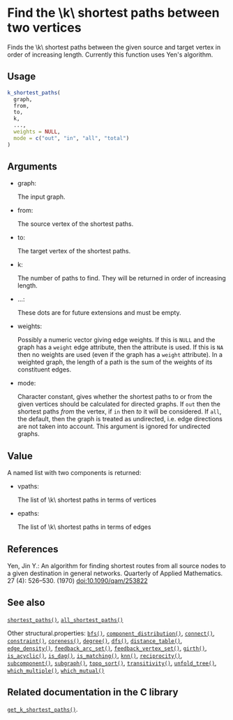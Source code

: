 # Find the \\k\\ shortest paths between two vertices

Finds the \\k\\ shortest paths between the given source and target
vertex in order of increasing length. Currently this function uses Yen's
algorithm.

## Usage

``` r
k_shortest_paths(
  graph,
  from,
  to,
  k,
  ...,
  weights = NULL,
  mode = c("out", "in", "all", "total")
)
```

## Arguments

- graph:

  The input graph.

- from:

  The source vertex of the shortest paths.

- to:

  The target vertex of the shortest paths.

- k:

  The number of paths to find. They will be returned in order of
  increasing length.

- ...:

  These dots are for future extensions and must be empty.

- weights:

  Possibly a numeric vector giving edge weights. If this is `NULL` and
  the graph has a `weight` edge attribute, then the attribute is used.
  If this is `NA` then no weights are used (even if the graph has a
  `weight` attribute). In a weighted graph, the length of a path is the
  sum of the weights of its constituent edges.

- mode:

  Character constant, gives whether the shortest paths to or from the
  given vertices should be calculated for directed graphs. If `out` then
  the shortest paths *from* the vertex, if `in` then *to* it will be
  considered. If `all`, the default, then the graph is treated as
  undirected, i.e. edge directions are not taken into account. This
  argument is ignored for undirected graphs.

## Value

A named list with two components is returned:

- vpaths:

  The list of \\k\\ shortest paths in terms of vertices

- epaths:

  The list of \\k\\ shortest paths in terms of edges

## References

Yen, Jin Y.: An algorithm for finding shortest routes from all source
nodes to a given destination in general networks. Quarterly of Applied
Mathematics. 27 (4): 526–530. (1970)
[doi:10.1090/qam/253822](https://doi.org/10.1090/qam/253822)

## See also

[`shortest_paths()`](https://r.igraph.org/reference/distances.md),
[`all_shortest_paths()`](https://r.igraph.org/reference/distances.md)

Other structural.properties:
[`bfs()`](https://r.igraph.org/reference/bfs.md),
[`component_distribution()`](https://r.igraph.org/reference/components.md),
[`connect()`](https://r.igraph.org/reference/ego.md),
[`constraint()`](https://r.igraph.org/reference/constraint.md),
[`coreness()`](https://r.igraph.org/reference/coreness.md),
[`degree()`](https://r.igraph.org/reference/degree.md),
[`dfs()`](https://r.igraph.org/reference/dfs.md),
[`distance_table()`](https://r.igraph.org/reference/distances.md),
[`edge_density()`](https://r.igraph.org/reference/edge_density.md),
[`feedback_arc_set()`](https://r.igraph.org/reference/feedback_arc_set.md),
[`feedback_vertex_set()`](https://r.igraph.org/reference/feedback_vertex_set.md),
[`girth()`](https://r.igraph.org/reference/girth.md),
[`is_acyclic()`](https://r.igraph.org/reference/is_acyclic.md),
[`is_dag()`](https://r.igraph.org/reference/is_dag.md),
[`is_matching()`](https://r.igraph.org/reference/matching.md),
[`knn()`](https://r.igraph.org/reference/knn.md),
[`reciprocity()`](https://r.igraph.org/reference/reciprocity.md),
[`subcomponent()`](https://r.igraph.org/reference/subcomponent.md),
[`subgraph()`](https://r.igraph.org/reference/subgraph.md),
[`topo_sort()`](https://r.igraph.org/reference/topo_sort.md),
[`transitivity()`](https://r.igraph.org/reference/transitivity.md),
[`unfold_tree()`](https://r.igraph.org/reference/unfold_tree.md),
[`which_multiple()`](https://r.igraph.org/reference/which_multiple.md),
[`which_mutual()`](https://r.igraph.org/reference/which_mutual.md)

## Related documentation in the C library

[`get_k_shortest_paths()`](https://igraph.org/c/html/latest/igraph-Structural.html#igraph_get_k_shortest_paths).
